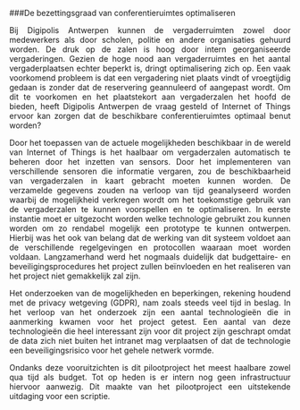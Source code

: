 ###De bezettingsgraad van conferentieruimtes optimaliseren
<p style="text-align: justify;">Bij Digipolis Antwerpen kunnen de vergaderruimten zowel door  medewerkers als door scholen, politie en andere organisaties gehuurd worden. De druk op de zalen is 
hoog door intern georganiseerde vergaderingen. Gezien de hoge nood aan vergaderruimtes en het aantal vergaderplaatsen echter beperkt is, dringt optimalisering zich op. Een vaak voorkomend probleem is dat een vergadering niet plaats vindt of vroegtijdig gedaan is zonder dat de reservering geannuleerd of aangepast wordt. Om dit te voorkomen en het plaatstekort aan vergaderzalen het hoofd de bieden, heeft Digipolis Antwerpen de vraag gesteld of Internet of Things ervoor kan zorgen dat de beschikbare conferentieruimtes optimaal benut worden?</p>
<p style="text-align: justify;">Door het toepassen van de actuele mogelijkheden beschikbaar in de wereld van Internet of Things is het haalbaar om vergaderzalen automatisch te beheren door het inzetten van sensors. Door het implementeren van verschillende sensoren die informatie vergaren, zou de beschikbaarheid van vergaderzalen in kaart gebracht moeten kunnen worden. De verzamelde gegevens zouden na verloop van tijd geanalyseerd worden waarbij de mogelijkheid verkregen wordt om het toekomstige gebruik van de vergaderzalen te kunnen voorspellen en te optimaliseren. In eerste instantie moet er uitgezocht worden welke technologie gebruikt zou kunnen worden om zo rendabel mogelijk een prototype te kunnen ontwerpen. Hierbij was het ook van belang dat de werking van dit systeem voldoet aan de verschillende regelgevingen en protocollen waaraan moet worden voldaan. Langzamerhand werd het nogmaals duidelijk dat budgettaire- en beveiligingsprocedures het project zullen beïnvloeden en het realiseren van het project niet gemakkelijk zal zijn.</p>
<p style="text-align: justify;">Het onderzoeken van de mogelijkheden en beperkingen, rekening houdend met de privacy wetgeving (GDPR), nam zoals steeds veel tijd in beslag. In het verloop van het onderzoek zijn een aantal technologieën die in aanmerking kwamen voor het project getest. Een aantal van deze technologieën die heel interessant zijn voor dit project zijn geschrapt omdat de data zich niet buiten het intranet mag verplaatsen of dat de technologie een beveiligingsrisico voor het gehele netwerk vormde.</p>
<p style="text-align: justify;">Ondanks deze vooruitzichten is dit pilootproject het meest haalbare zowel qua tijd als budget. Tot op heden is er intern nog geen infrastructuur hiervoor aanwezig. Dit maakte van het pilootproject een uitstekende uitdaging voor een scriptie.</p>